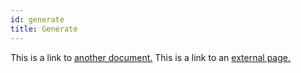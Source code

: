 ```yaml
---
id: generate
title: Generate
---
```


This is a link to [another document.](cli/overview.md) This is a link to an [external page.](http://www.example.com/)
